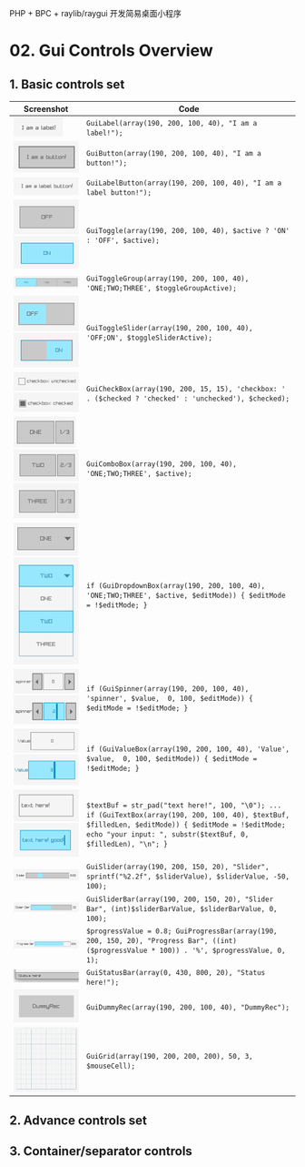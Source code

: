 PHP + BPC + raylib/raygui 开发简易桌面小程序

# 02. Gui Controls Overview

## 1. Basic controls set

| Screenshot                                                   | Code                                                         |
| ------------------------------------------------------------ | ------------------------------------------------------------ |
| ![](images/label.png)                                        | `GuiLabel(array(190, 200, 100, 40), "I am a label!");`       |
| ![](images/button.png)                                       | `GuiButton(array(190, 200, 100, 40), "I am a button!");`     |
| ![](images/label-button.png)                                 | `GuiLabelButton(array(190, 200, 100, 40), "I am a label button!");` |
| ![](images/toggle-off.png) ![](images/toggle-on.png)         | `GuiToggle(array(190, 200, 100, 40), $active ? 'ON' : 'OFF', $active);` |
| ![](images/toggle-group.png)                                 | `GuiToggleGroup(array(190, 200, 100, 40), 'ONE;TWO;THREE', $toggleGroupActive);` |
| ![](images/toggle-slider-off.png) ![](images/toggle-slider-on.png) | `GuiToggleSlider(array(190, 200, 100, 40), 'OFF;ON', $toggleSliderActive);` |
| ![](images/checkbox-unchecked.png) ![](images/checkbox-checked.png) | `GuiCheckBox(array(190, 200, 15, 15), 'checkbox: ' . ($checked ? 'checked' : 'unchecked'), $checked);` |
| ![](images/combobox-1.png) ![](images/combobox-2.png) ![](images/combobox-3.png) | `GuiComboBox(array(190, 200, 100, 40), 'ONE;TWO;THREE', $active);` |
| ![](images/dropdownbox.png) ![](images/dropdownbox-edit.png) | `if (GuiDropdownBox(array(190, 200, 100, 40), 'ONE;TWO;THREE', $active, $editMode)) { $editMode = !$editMode; }` |
| ![](images/spinner.png) ![](images/spinner-edit.png)         | `if (GuiSpinner(array(190, 200, 100, 40), 'spinner', $value,  0, 100, $editMode)) { $editMode = !$editMode; }` |
| ![](images/valuebox.png) ![](images/valuebox-edit.png)       | `if (GuiValueBox(array(190, 200, 100, 40), 'Value', $value,  0, 100, $editMode)) { $editMode = !$editMode; }` |
| ![](images/textbox.png) ![](images/textbox-edit.png)         | `$textBuf = str_pad("text here!", 100, "\0"); ... if (GuiTextBox(array(190, 200, 100, 40), $textBuf, $filledLen, $editMode)) { $editMode = !$editMode; echo "your input: ", substr($textBuf, 0, $filledLen), "\n"; } ` |
| ![](images/slider.png)                                       | `GuiSlider(array(190, 200, 150, 20), "Slider", sprintf("%2.2f", $sliderValue), $sliderValue, -50, 100);` |
| ![](images/slider-bar.png)                                   | `GuiSliderBar(array(190, 200, 150, 20), "Slider Bar", (int)$sliderBarValue, $sliderBarValue, 0, 100);` |
| ![](images/progress-bar.png)                                 | `$progressValue = 0.8; GuiProgressBar(array(190, 200, 150, 20), "Progress Bar", ((int)($progressValue * 100)) . '%', $progressValue, 0, 1);` |
| ![](images/status-bar.png)                                   | `GuiStatusBar(array(0, 430, 800, 20), "Status here!");`      |
| ![](images/dummy-rec.png)                                    | `GuiDummyRec(array(190, 200, 100, 40), "DummyRec");`         |
| ![](images/grid.png)                                         | `GuiGrid(array(190, 200, 200, 200), 50, 3, $mouseCell);`     |

## 2. Advance controls set

## 3. Container/separator controls